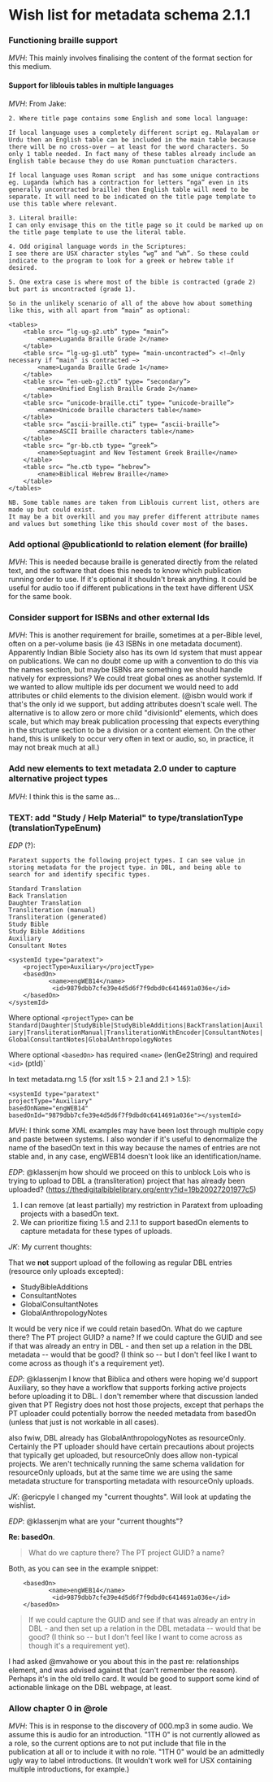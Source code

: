 # Wish list for metadata schema 2.1.1

### Functioning braille support

*MVH*: This mainly involves finalising the content of the format section for this medium.

#### Support for liblouis tables in multiple languages

*MVH*: From Jake:
```
2. Where title page contains some English and some local language:
 
If local language uses a completely different script eg. Malayalam or Urdu then an English table can be included in the main table because there will be no cross-over – at least for the word characters. So only 1 table needed. In fact many of these tables already include an English table because they do use Roman punctuation characters.
 
If local language uses Roman script  and has some unique contractions eg. Luganda (which has a contraction for letters “nga” even in its generally uncontracted braille) then English table will need to be separate. It will need to be indicated on the title page template to use this table where relevant.
 
3. Literal braille:
I can only envisage this on the title page so it could be marked up on the title page template to use the literal table.
 
4. Odd original language words in the Scriptures:
I see there are USX character styles “wg” and “wh”. So these could indicate to the program to look for a greek or hebrew table if desired.
 
5. One extra case is where most of the bible is contracted (grade 2) but part is uncontracted (grade 1). 
 
So in the unlikely scenario of all of the above how about something like this, with all apart from “main” as optional:
 
<tables>
    <table src= “lg-ug-g2.utb” type= “main”>
        <name>Luganda Braille Grade 2</name>
    </table>
    <table src= “lg-ug-g1.utb” type= “main-uncontracted”> <!—Only necessary if “main” is contracted –>
        <name>Luganda Braille Grade 1</name>
    </table>
    <table src= “en-ueb-g2.ctb” type= “secondary”>
        <name>Unified English Braille Grade 2</name>
    </table>
    <table src= “unicode-braille.cti” type= “unicode-braille”>
        <name>Unicode braille characters table</name>
    </table>
    <table src= “ascii-braille.cti” type= “ascii-braille”>
        <name>ASCII braille characters table</name>
    </table>
    <table src= “gr-bb.ctb type= “greek”>
        <name>Septuagint and New Testament Greek Braille</name>
    </table>
    <table src= “he.ctb type= “hebrew”>
        <name>Biblical Hebrew Braille</name>
    </table>
</tables>
 
NB. Some table names are taken from Liblouis current list, others are made up but could exist.
It may be a bit overkill and you may prefer different attribute names and values but something like this should cover most of the bases.
```

### Add optional @publicationId to relation element (for braille)

*MVH*: This is needed because braille is generated directly from the related text, and the software that does this needs to know which publication running order to use. If it's optional it shouldn't break anything. It could be useful for audio too if different publications in the text have different USX for the same book.

### Consider support for ISBNs and other external Ids

*MVH*: This is another requirement for braille, sometimes at a per-Bible level, often on a per-volume basis (ie 43 ISBNs in one metadata document). Apparently Indian Bible Society also has its own Id system that must appear on publications. We can no doubt come up with a convention to do this via the names section, but maybe ISBNs are something we should handle natively for expressions? We could treat global ones as another systemId. If we wanted to allow multiple ids per document we would need to add attributes or child elements to the division element. (@isbn would work if that's the only id we support, but adding attributes doesn't scale well. The alternative is to allow zero or more child "divisionId" elements, which does scale, but which may break publication processing that expects everything in the structure section to be a division or a content element. On the other hand, this is unlikely to occur very often in text or audio, so, in practice, it may not break much at all.)

### Add new elements to text metadata 2.0 under to capture alternative project types

*MVH*: I think this is the same as...

### TEXT: add "Study / Help Material" to type/translationType (translationTypeEnum)

*EDP* (?):
```
Paratext supports the following project types. I can see value in storing metadata for the project type. in DBL, and being able to search for and identify specific types.

Standard Translation
Back Translation
Daughter Translation
Transliteration (manual)
Transliteration (generated)
Study Bible
Study Bible Additions
Auxiliary
Consultant Notes

<systemId type="paratext">
    <projectType>Auxiliary</projectType>
    <basedOn>
           <name>engWEB14</name>
            <id>9879dbb7cfe39e4d5d6f7f9dbd0c6414691a036e</id>
    </basedOn>
</systemId>
```
Where optional `<projectType>` can be `Standard|Daughter|StudyBible|StudyBibleAdditions|BackTranslation|Auxiliary|TransliterationManual|TransliterationWithEncoder|ConsultantNotes|GlobalConsultantNotes|GlobalAnthropologyNotes`

Where optional `<basedOn>` has required `<name>` (lenGe2String) and required `<id>` (ptId)`

In text metadata.rng 1.5 (for xslt 1.5 > 2.1 and 2.1 > 1.5):
```
<systemId type="paratext"  
projectType="Auxiliary" 
basedOnName="engWEB14"
basedOnId="9879dbb7cfe39e4d5d6f7f9dbd0c6414691a036e"></systemId>
```
*MVH*: I think some XML examples may have been lost through multiple copy and paste between systems. I also wonder if it's useful to denormalize the name of the basedOn text in this way because the names of entries are not stable and, in any case, engWEB14 doesn't look like an identification/name.

*EDP*: @klassenjm how should we proceed on this to unblock Lois who is trying to upload to DBL a (transliteration) project that has already been uploaded? (https://thedigitalbiblelibrary.org/entry?id=19b20027201977c5)

1. I can remove (at least partially) my restriction in Paratext from uploading projects with a basedOn text.
2. We can prioritize fixing 1.5 and 2.1.1 to support basedOn elements to capture metadata for these types of uploads.

*JK*:
My current thoughts:

That we **not** support upload of the following as regular DBL entries (resource only uploads excepted):
* StudyBibleAdditions
* ConsultantNotes
* GlobalConsultantNotes
* GlobalAnthropologyNotes

It would be very nice if we could retain basedOn. What do we capture there? The PT project GUID? a name? If we could capture the GUID and see if that was already an entry in DBL - and then set up a relation in the DBL metadata -- would that be good? (I think so -- but I don't feel like I want to come across as though it's a requirement yet).

*EDP*: 
@klassenjm I know that Biblica and others were hoping we'd support Auxiliary, so they have a workflow that supports forking active projects before uploading it to DBL. I don't remember where that discussion landed given that PT Registry does not host those projects, except that perhaps the PT uploader could potentially borrow the needed metadata from basedOn (unless that just is not workable in all cases).

also fwiw, DBL already has GlobalAnthropologyNotes as resourceOnly. Certainly the PT uploader should have certain precautions about projects that typically get uploaded, but resourceOnly does allow non-typical projects. We aren't technically running the same schema validation for resourceOnly uploads, but at the same time we are using the same metadata structure for transporting metadata with resourceOnly uploads.

*JK*:
@ericpyle I changed my "current thoughts". Will look at updating the wishlist.

*EDP*:
@klassenjm what are your "current thoughts"?

**Re: basedOn**. 
> What do we capture there? The PT project GUID? a name?

Both, as you can see in the example snippet:
```
    <basedOn>
           <name>engWEB14</name>
            <id>9879dbb7cfe39e4d5d6f7f9dbd0c6414691a036e</id>
    </basedOn>
```

> If we could capture the GUID and see if that was already an entry in DBL - and then set up a relation in the DBL metadata -- would that be good? (I think so -- but I don't feel like I want to come across as though it's a requirement yet).

I had asked @mvahowe or you about this in the past re: relationships element, and was advised against that (can't remember the reason). Perhaps it's in the old trello card. It would be good to support some kind of actionable linkage on the DBL webpage, at least.

### Allow chapter 0 in \@role

*MVH*: This is in response to the discovery of 000.mp3 in some audio. We assume this is audio for an introduction. "1TH 0" is not currently allowed as a role, so the current options are to not put include that file in the publication at all or to include it with no role. "1TH 0" would be an admittedly ugly way to label introductions. (It wouldn't work well for USX containing multiple introductions, for example.)
